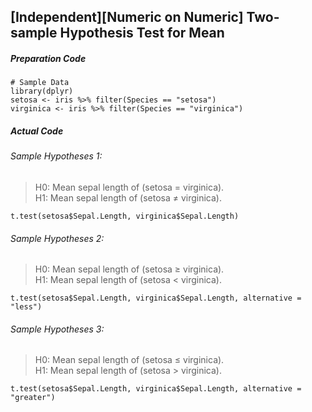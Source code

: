 ## \[Independent\]\[Numeric on Numeric\] Two-sample Hypothesis Test for Mean
##### Preparation Code
```
# Sample Data
library(dplyr)
setosa <- iris %>% filter(Species == "setosa")
virginica <- iris %>% filter(Species == "virginica")
```
##### Actual Code
###### Sample Hypotheses 1:
>H0: Mean sepal length of (setosa = virginica).</br>
>H1: Mean sepal length of (setosa ≠ virginica).
```
t.test(setosa$Sepal.Length, virginica$Sepal.Length)
```

###### Sample Hypotheses 2:
>H0: Mean sepal length of (setosa ≥ virginica).</br>
>H1: Mean sepal length of (setosa < virginica).
```
t.test(setosa$Sepal.Length, virginica$Sepal.Length, alternative = "less")
```

###### Sample Hypotheses 3:
>H0: Mean sepal length of (setosa ≤ virginica).</br>
>H1: Mean sepal length of (setosa > virginica).
```
t.test(setosa$Sepal.Length, virginica$Sepal.Length, alternative = "greater")
```
